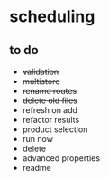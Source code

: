 # scheduling

## to do
- ~~validation~~
- ~~multistore~~
- ~~rename routes~~
- ~~delete old files~~
- refresh on add
- refactor results
- product selection
- run now
- delete
- advanced properties
- readme